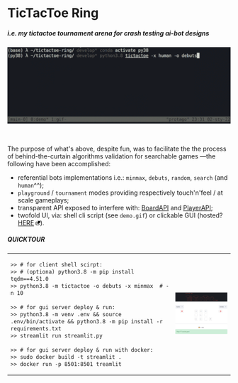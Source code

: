 # TicTacToe Ring

##### i.e. my tictactoe tournament arena for crash testing ai-bot designs

<p align="center"> <img width="550" src="misc/demo.gif" alt="tictactoe"> </p> &nbsp;
 
The purpose of what's above, despite fun, was to facilitate the the process of behind-the-curtain algorithms validation for searchable games —the following have been accomplished:
 - referential bots implementations i.e.: `minmax`, `debuts`, `random`, `search` (and `human`^^);
 - `playground` / `tournament` modes providing respectively touch'n'feel / at scale gameplays;
 - transparent API exposed to interfere with: [BoardAPI](https://github.com/protago90/tictactoe-ring/blob/main/tictactoe/board.py#L8) and [PlayerAPI](https://github.com/protago90/tictactoe-ring/blob/main/tictactoe/player.py#L10);
 - twofold UI, via: shell cli script (see `demo.gif`) or clickable GUI (hosted? [HERE](https://share.streamlit.io/protago90/tictactoe-ring/main/streamlit.py) <img width="10" src="misc/link.png">).
 
##### QUICKTOUR

<table>
<tr>
<td>

    >> # for client shell scirpt:
    >> # (optiona) python3.8 -m pip install tqdm==4.51.0
    >> python3.8 -m tictactoe -o debuts -x minmax  # -n 10

    >> # for gui server deploy & run:
    >> python3.8 -m venv .env && source .env/bin/activate && python3.8 -m pip install -r requirements.txt
    >> streamlit run streamlit.py

    >> # for gui server deploy & run with docker:
    >> sudo docker build -t streamlit .
    >> docker run -p 8501:8501 treamlit
</td>
<td><img width="300" src="misc/gui.png" alt="streamlit"></td>
</tr>
</table>
